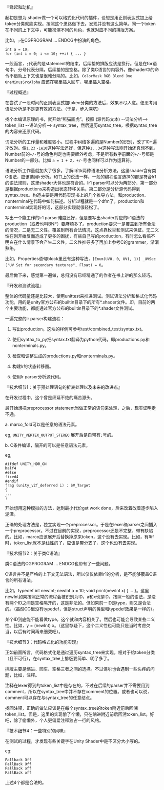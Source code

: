 『缘起和动机』

起初是想为.shader做一个可以格式化代码的插件，设想是用正则表达式加上给token分类就能实现。按照这个思路做下去，发现并没有这么简单。同一个token在不同的上下文中，可能扮演不同的角色，也就对应不同的排版方案。

比如，`;`在CGPROGRAM ... ENDCG中扮演的角色。

```
int a = 10;
for (int i = 0; i <= 10; ++i) { ... }
```

一般而言，`;`代表的是statement的结束，后续接的排版应该是换行。但是在for语句中，分号代表分隔，后续接的是空格。除了类C语言的内容外，像shader中的命令不借助上下文也是很难分隔的。比如，`ColorMask RGB Blend One OneMinusSrcAlpha` 应该在哪里插入回车，哪里插入空格。


『过程概述』

在尝试了一段时间的正则表达式加token分类的方法后，效果不尽人意。便思考用语法分析是不是更有效的方法。（于是，步入深坑）

找个本编译原理的书，就开始“照猫画虎”。按照 (源代码文本) --词法分析--> token_list --语法分析--> syntax_tree，然后遍历syntax_tree，根据syntax_tree的内容来还原代码。

词法分析的工作量和难度较小。过程中纠结多遍的是Number的识别，改了10+遍才改对。像`1.23` `-1e10`这种写法还好，但这种`1.` `.34`这种写法刚开始还真想不到。Number前的`+/-`号的角色判定也需要额外考虑，不是所有数字前面的`+/-`号都是Number的一部分。比如 `a = 1 + 2`，`+/-`号也同样可以作为运算符。

语法分析工作量就加大了很多。了解ll和lr两种语法分析方法，这里shader含有类C语法，应该选用lr分析。和书上的说法一样，一般的编程语言选择的都是符合lr1的语法规则，这里shader大体也是符合的。lr1 parser可以分为两部分，第一部分是根据productions来构造出状态转移关系，第二部分是分析源代码得到syntax_tree。构造主要是用代码实现书上的几个推导方法，和production、nonterminal在代码中如何描述。分析过程就是一个dfm了，production和nonterminal实现好的话，这部分实现就很轻松了。

写出一个能工作的lr1 parser难度还好，但是要写出shader对应的lr1语法的production（或者也叫BNF）要麻烦多了。production要求一是覆盖到所有合法的情况，二是无二义性。覆盖到所有合法情况，这点靠枚举和测试来保证。无二义性在刚开始反而造成了更多的困扰，有些自己写的production，有时怎么看搞不明白在什么情景下会产生二义性。二义性推导多了再加上参考C的grammer，渐渐熟络。

比如，Properties语句block里还有这种写法，`[Enum(UV0, 0, UV1, 1)] _UVSec ("UV Set for secondary textures", Float) = 0`。

最后做下来，感觉第一遍做，总归没有已经精通了的作者在书上讲的那么轻巧。


『开发和测试流程』

整体的代码量还是比较大，使用unittest来推进测试。测试语法分析和格式化代码功能，用的是unity官方公布的builtin目录下的所有*.shader文件。即，目前的两个主要功能，都能通过官方公布的builtin目录下的*.shader文件测试。

一遍完整的lr parser构建流程：

1. 写出production。这块的样例可参考test/combined_test/syntax.txt。

2. 使用syntax_to_py把syntax.txt翻译为python代码。即productions.py和nonterminals.py。

3. 检查和调整生成的productions.py和nonterminals.py。

4. 构建lr的状态转移图。

5. 使用lr parser分析源代码。


『技术细节1：关于预处理语句的折衷处理以及未来的改进点』

在开发过程中，这个曾是绵延不绝的痛苦源头。

最开始想把preprocessor statement当做正常的语句来处理，之后，现实证明走不通。

a. marco_fold可以是任意的语法元素。

eg, `UNITY_VERTEX_OUTPUT_STEREO` 展开后是自带有`;`号的。

b. C条件编译，隔开的可以是任意语法元素。

eg,
```
#ifdef UNITY_HDR_ON
half4
#else
fixed4
#endif
frag (unity_v2f_deferred i) : SV_Target
{
...
}
```

开始想用这种模拟的方法，达到最小代价get work done，后来改着改着逐步陷入泥潭。

正确的处理方法是，独立实现一个preprocessor。于是在lexer和parser之间插入一个preprocessor。不过在目前的实现，preprocessor还是不完整、带有缺陷的。比如，marco应该展开后替换掉原来token，这个没有去实现。比如，有#if时，token_list就不是线性的了，应该是带分支了，这个也没有去实现。


『技术细节2：关于类C语法』

类C语法的CGPROGRAM ... ENDCG也带有了一些问题。

C语言并不是严格的上下文无法语法，所以仅仅依靠lr1的分析，是不能够覆盖C语言的所有语法。

比如，typedef int newInt; newInt a = 10; void print(newInt x) { ... }。这里newInt如果按照正常的流程会被识别为ID，a和x也是ID，按照一般的语法，是没有两个ID之间是空格隔开的，这是非法的。但如果前一ID是type，则又是合法的。（虽然CG里没有typedef，但是struct声明的类型和typedef效果是一样的）。

某个ID到底能不能看做type，这个就和内容相关了。然后也可能会导致某些二义性。比如，y = (newInt) x。（这里存疑下，这个二义性也可能只是当时考虑欠当，以后有时间再来细究吧）。


『技术细节3：代码格式化的功能实现』

正如前面所言，代码格式化是通过遍历syntax_tree来实现。相对于给token分类（且不可行），在syntax_tree上排版要简单、明了多了。

排版主要是缩进、回车、空格三者之间的选择。不过偶尔也会遇到一些头疼的问题，比如，注释。

注释在lexer得到的token_list中是存在的，不过在后续的parser并不需要用到comment，所以在syntax_tree中并不存在comment的位置。或者也可以说，comment可以存在与syntax_tree的任意结点。

找回注释，正确的做法应该是在每个syntax_tree的token附近前后回溯token_list。但是，这里的实现偷了个懒，只在缩进附近前后回溯token_list。好吧，除了偷懒外，个人更偏爱注释独占一行的风格。


『技术细节4：一些特别的风味』

在测试的过程，才发现有些关键字在Unity Shader中是不区分大小写的。

eg:
```
Fallback Off
FallBack Off
Fallback off
FallBack off 
```

上述4个都是合法的。